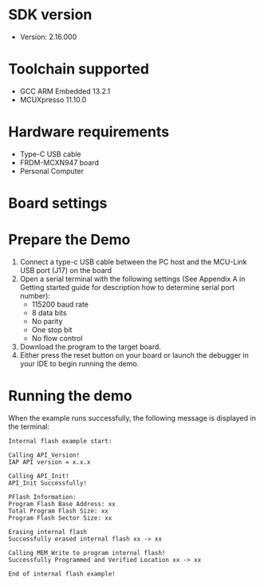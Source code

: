 
SDK version
===========
- Version: 2.16.000

Toolchain supported
===================
- GCC ARM Embedded  13.2.1
- MCUXpresso  11.10.0

Hardware requirements
=====================
- Type-C USB cable
- FRDM-MCXN947 board
- Personal Computer

Board settings
==============

Prepare the Demo
================
1.  Connect a type-c USB cable between the PC host and the MCU-Link USB port (J17) on the board
2.  Open a serial terminal with the following settings (See Appendix A in Getting started guide for description how to determine serial port number):
    - 115200 baud rate
    - 8 data bits
    - No parity
    - One stop bit
    - No flow control
3.  Download the program to the target board.
4.  Either press the reset button on your board or launch the debugger in your IDE to begin running the demo.

Running the demo
================

When the example runs successfully, the following message is displayed in the terminal:

```
Internal flash example start:

Calling API_Version!
IAP API version = x.x.x

Calling API_Init!
API_Init Successfully!

PFlash Information:
Program Flash Base Address: xx
Total Program Flash Size: xx
Program Flash Sector Size: xx

Erasing internal flash
Successfully erased internal flash xx -> xx

Calling MEM_Write to program internal flash!
Successfully Programmed and Verified Location xx -> xx

End of internal flash example!
```

